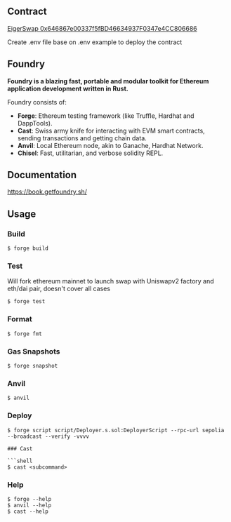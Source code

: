 ## Contract
[EigerSwap 0x646867e00337f5fBD46634937F0347e4CC806686](https://sepolia.etherscan.io/address/0x646867e00337f5fBD46634937F0347e4CC806686)

Create .env file base on .env example to deploy the contract

## Foundry

**Foundry is a blazing fast, portable and modular toolkit for Ethereum application development written in Rust.**

Foundry consists of:

-   **Forge**: Ethereum testing framework (like Truffle, Hardhat and DappTools).
-   **Cast**: Swiss army knife for interacting with EVM smart contracts, sending transactions and getting chain data.
-   **Anvil**: Local Ethereum node, akin to Ganache, Hardhat Network.
-   **Chisel**: Fast, utilitarian, and verbose solidity REPL.

## Documentation

https://book.getfoundry.sh/

## Usage

### Build

```shell
$ forge build
```

### Test

Will fork ethereum mainnet to launch swap with Uniswapv2 factory and eth/dai pair, doesn't cover all cases

```shell
$ forge test
```

### Format

```shell
$ forge fmt
```

### Gas Snapshots

```shell
$ forge snapshot
```

### Anvil

```shell
$ anvil
```

### Deploy

```shell
$ forge script script/Deployer.s.sol:DeployerScript --rpc-url sepolia --broadcast --verify -vvvv

### Cast

```shell
$ cast <subcommand>
```

### Help

```shell
$ forge --help
$ anvil --help
$ cast --help
```
